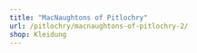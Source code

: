 ```yaml
---
title: "MacNaughtons of Pitlochry"
url: /pitlochry/macnaughtons-of-pitlochry-2/
shop: Kleidung
---
```

